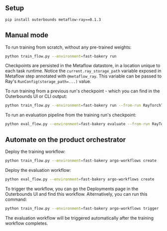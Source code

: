 ## Setup

```bash
pip install outerbounds metaflow-ray==0.1.3
```

## Manual mode
To run training from scratch, without any pre-trained weights:
```bash
python train_flow.py --environment=fast-bakery run
```

Checkpoints are persisted in the Metaflow datastore, in a location unique to each task runtime. 
Notice the `current.ray_storage_path` variable exposed in Metaflow step annotated with `@metaflow_ray`.
This variable can be passed to Ray's `RunConfig(storage_path=...)` value.

To run training from a previous run's checkpoint - which you can find in the Outerbounds UI or CLI output:
```bash
python train_flow.py --environment=fast-bakery run --from-run RayTorchTrain/<YOUR_RUN_ID>
```

To run an evaluation pipeline from the training run's checkpoint:
```bash
python eval_flow.py --environment=fast-bakery evaluate --from-run RayTorchTrain/<YOUR_RUN_ID>
```

## Automate on the product orchestrator

Deploy the training workflow:
```bash
python train_flow.py --environment=fast-bakery argo-workflows create
```

Deploy the evaluation workflow:
```bash
python eval_flow.py --environment=fast-bakery argo-workflows create
```

To trigger the workflow, you can go the Deployments page in the Outerbounds UI and find this workflow.
Alternatively, you can run this command:
```bash
python train_flow.py --environment=fast-bakery argo-workflows trigger
```

The evaluation workflow will be triggered automatically after the training workflow completes.
